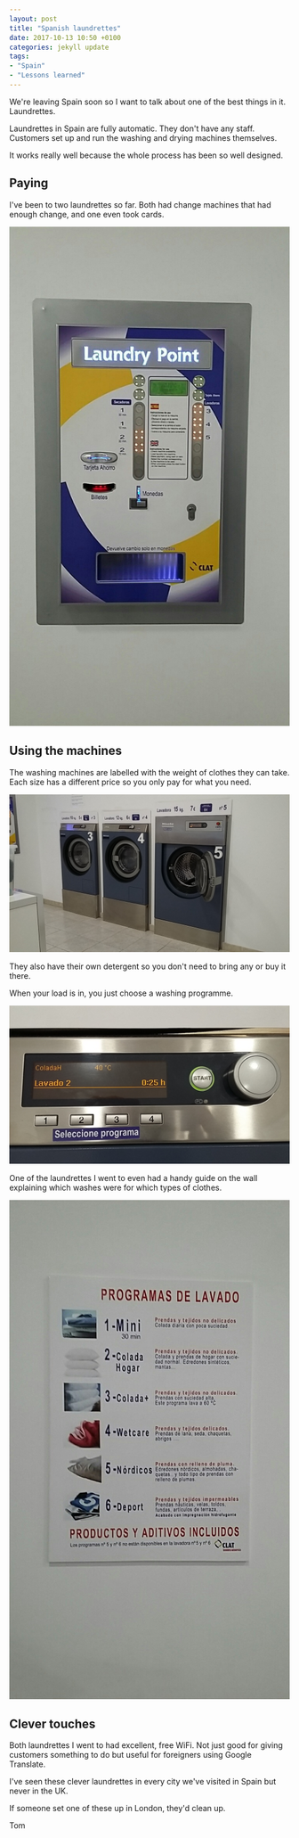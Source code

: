 ```yaml
---
layout: post
title: "Spanish laundrettes"
date: 2017-10-13 10:50 +0100
categories: jekyll update
tags: 
- "Spain"
- "Lessons learned"
---
```


We're leaving Spain soon so I want to talk about one of the best things in it. Laundrettes.

Laundrettes in Spain are fully automatic. They don't have any staff. Customers set up and run the washing and drying machines themselves.

It works really well because the whole process has been so well designed.

## Paying

I've been to two laundrettes so far. Both had change machines that had enough change, and one even took cards.

![The payment machine with slots for notes, coins and cards](https://github.com/tombye/trexit/raw/gh-pages/assets/images/laundrette-paypoint.jpg)

## Using the machines

The washing machines are labelled with the weight of clothes they can take. Each size has a different price so you only pay for what you need.

![The different sizes of washing machine, all marked with the weight they can take and how much a wash costs](https://github.com/tombye/trexit/raw/gh-pages/assets/images/laundrette-washing-machines.jpg)

They also have their own detergent so you don't need to bring any or buy it there.

When your load is in, you just choose a washing programme.

![Washing machine control panel where you choose the wash you want](https://github.com/tombye/trexit/raw/gh-pages/assets/images/washing-machine-control-panel.jpg)

One of the laundrettes I went to even had a handy guide on the wall explaining which washes were for which types of clothes.

![Guide to which washes are for which types of clothes or materials](https://github.com/tombye/trexit/raw/gh-pages/assets/images/laundrette-washes-guide.jpg)

## Clever touches

Both laundrettes I went to had excellent, free WiFi. Not just good for giving customers something to do but useful for foreigners using Google Translate.

I've seen these clever laundrettes in every city we've visited in Spain but never in the UK. 

If someone set one of these up in London, they'd clean up.

Tom
